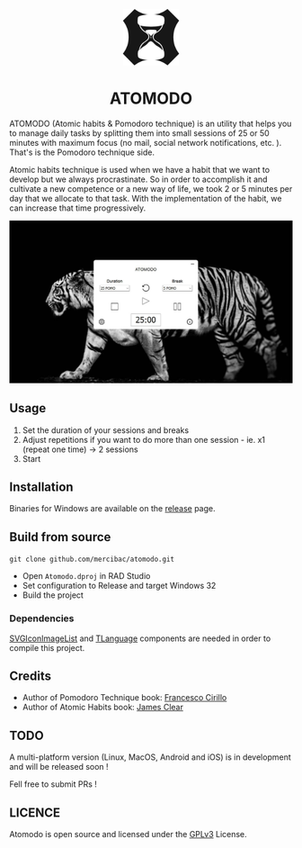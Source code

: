 <p align="center">
  <img width="100" height="100" src='images/logo-256.png'/>
</p>
<h1 align="center">ATOMODO</h1>

ATOMODO (Atomic habits & Pomodoro technique) is an utility that helps you to manage daily tasks by splitting them into small sessions of 25 or 50 minutes with maximum focus (no mail, social network notifications, etc. ). That's is the Pomodoro technique side.

Atomic habits technique is used when we have a habit that we want to develop but we always procrastinate. So in order to accomplish it and cultivate a new competence or a new way of life, we took 2 or 5 minutes per day that we allocate to that task. With the implementation of the habit, we can increase that time progressively. 

<img src='images/screencapture.jpg'>

## Usage

1. Set the duration of your sessions and breaks
2. Adjust repetitions if you want to do more than one session - ie. x1 (repeat one time) -> 2 sessions
3. Start

## Installation

Binaries for Windows are available on the [release](https://github.com/mercibac/atomodo/releases) page.

## Build from source

```git clone github.com/mercibac/atomodo.git```

- Open ```Atomodo.dproj``` in RAD Studio
- Set configuration to Release and target Windows 32
- Build the project

### Dependencies

[SVGIconImageList](https://github.com/EtheaDev/SVGIconImageList) and [TLanguage](https://github.com/albertodev01/TLanguages) components are needed in order to compile this project.

## Credits
- Author of Pomodoro Technique book: [Francesco Cirillo](https://www.linkedin.com/in/cirillof/?originalSubdomain=de)
- Author of Atomic Habits book: [James Clear](https://www.wikiwand.com/en/James_Clear)

## TODO
A multi-platform version (Linux, MacOS, Android and iOS) is in development and will be released soon !

Fell free to submit PRs !

## LICENCE

Atomodo is open source and licensed under the [GPLv3](LICENSE) License.
